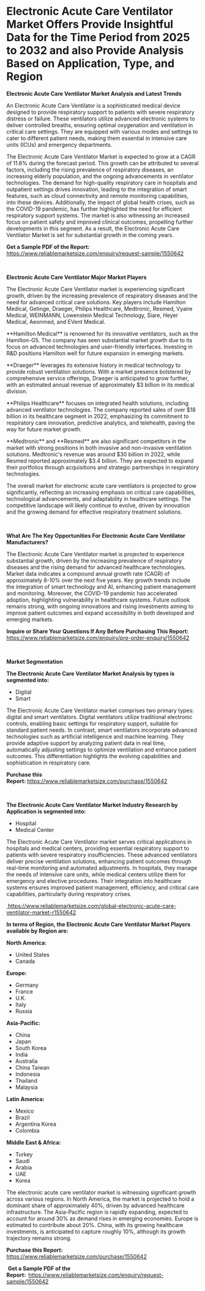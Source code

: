 <p><h1>Electronic Acute Care Ventilator Market Offers Provide Insightful Data for the Time Period from 2025 to 2032 and also Provide Analysis Based on Application, Type, and Region</h1></p><p><strong>Electronic Acute Care Ventilator Market Analysis and Latest Trends</strong></p>
<p><p>An Electronic Acute Care Ventilator is a sophisticated medical device designed to provide respiratory support to patients with severe respiratory distress or failure. These ventilators utilize advanced electronic systems to deliver controlled breaths, ensuring optimal oxygenation and ventilation in critical care settings. They are equipped with various modes and settings to cater to different patient needs, making them essential in intensive care units (ICUs) and emergency departments.</p><p>The Electronic Acute Care Ventilator Market is expected to grow at a CAGR of 11.6% during the forecast period. This growth can be attributed to several factors, including the rising prevalence of respiratory diseases, an increasing elderly population, and the ongoing advancements in ventilator technologies. The demand for high-quality respiratory care in hospitals and outpatient settings drives innovation, leading to the integration of smart features, such as cloud connectivity and remote monitoring capabilities, into these devices. Additionally, the impact of global health crises, such as the COVID-19 pandemic, has further highlighted the need for efficient respiratory support systems. The market is also witnessing an increased focus on patient safety and improved clinical outcomes, propelling further developments in this segment. As a result, the Electronic Acute Care Ventilator Market is set for substantial growth in the coming years.</p></p>
<p><strong>Get a Sample PDF of the Report:&nbsp;</strong> <a href="https://www.reliablemarketsize.com/enquiry/request-sample/1550642?utm_campaign=3536&utm_medium=2&utm_source=Github&utm_content=ia&utm_term=14042025&utm_id=electronic-acute-care-ventilator">https://www.reliablemarketsize.com/enquiry/request-sample/1550642</a></p>
<p>&nbsp;</p>
<p><strong>Electronic Acute Care Ventilator Major Market Players</strong></p>
<p><p>The Electronic Acute Care Ventilator market is experiencing significant growth, driven by the increasing prevalence of respiratory diseases and the need for advanced critical care solutions. Key players include Hamilton Medical, Getinge, Draeger, Philips Healthcare, Medtronic, Resmed, Vyaire Medical, WEINMANN, Lowenstein Medical Technology, Siare, Heyer Medical, Aeonmed, and EVent Medical.</p><p>**Hamilton Medical** is renowned for its innovative ventilators, such as the Hamilton-G5. The company has seen substantial market growth due to its focus on advanced technologies and user-friendly interfaces. Investing in R&D positions Hamilton well for future expansion in emerging markets.</p><p>**Draeger** leverages its extensive history in medical technology to provide robust ventilation solutions. With a market presence bolstered by comprehensive service offerings, Draeger is anticipated to grow further, with an estimated annual revenue of approximately $3 billion in its medical division. </p><p>**Philips Healthcare** focuses on integrated health solutions, including advanced ventilator technologies. The company reported sales of over $18 billion in its healthcare segment in 2022, emphasizing its commitment to respiratory care innovation, predictive analytics, and telehealth, paving the way for future market growth. </p><p>**Medtronic** and **Resmed** are also significant competitors in the market with strong positions in both invasive and non-invasive ventilation solutions. Medtronic's revenue was around $30 billion in 2022, while Resmed reported approximately $3.4 billion. They are expected to expand their portfolios through acquisitions and strategic partnerships in respiratory technologies.</p><p>The overall market for electronic acute care ventilators is projected to grow significantly, reflecting an increasing emphasis on critical care capabilities, technological advancements, and adaptability in healthcare settings. The competitive landscape will likely continue to evolve, driven by innovation and the growing demand for effective respiratory treatment solutions.</p></p>
<p>&nbsp;</p>
<p><strong>What Are The Key Opportunities For Electronic Acute Care Ventilator Manufacturers?</strong></p>
<p><p>The Electronic Acute Care Ventilator market is projected to experience substantial growth, driven by the increasing prevalence of respiratory diseases and the rising demand for advanced healthcare technologies. Market data indicates a compound annual growth rate (CAGR) of approximately 8-10% over the next five years. Key growth trends include the integration of smart technology and AI, enhancing patient management and monitoring. Moreover, the COVID-19 pandemic has accelerated adoption, highlighting vulnerability in healthcare systems. Future outlook remains strong, with ongoing innovations and rising investments aiming to improve patient outcomes and expand accessibility in both developed and emerging markets.</p></p>
<p><strong>Inquire or Share Your Questions If Any Before Purchasing This Report:</strong> <a href="https://www.reliablemarketsize.com/enquiry/pre-order-enquiry/1550642?utm_campaign=3536&utm_medium=2&utm_source=Github&utm_content=ia&utm_term=14042025&utm_id=electronic-acute-care-ventilator">https://www.reliablemarketsize.com/enquiry/pre-order-enquiry/1550642</a></p>
<p>&nbsp;</p>
<p><strong>Market Segmentation</strong></p>
<p><strong>The Electronic Acute Care Ventilator Market Analysis by types is segmented into:</strong></p>
<p><ul><li>Digital</li><li>Smart</li></ul></p>
<p><p>The Electronic Acute Care Ventilator market comprises two primary types: digital and smart ventilators. Digital ventilators utilize traditional electronic controls, enabling basic settings for respiratory support, suitable for standard patient needs. In contrast, smart ventilators incorporate advanced technologies such as artificial intelligence and machine learning. They provide adaptive support by analyzing patient data in real time, automatically adjusting settings to optimize ventilation and enhance patient outcomes. This differentiation highlights the evolving capabilities and sophistication in respiratory care.</p></p>
<p><strong>Purchase this Report:&nbsp;</strong><a href="https://www.reliablemarketsize.com/purchase/1550642?utm_campaign=3536&utm_medium=2&utm_source=Github&utm_content=ia&utm_term=14042025&utm_id=electronic-acute-care-ventilator">https://www.reliablemarketsize.com/purchase/1550642</a></p>
<p>&nbsp;</p>
<p><strong>The Electronic Acute Care Ventilator Market Industry Research by Application is segmented into:</strong></p>
<p><ul><li>Hospital</li><li>Medical Center</li></ul></p>
<p><p>The Electronic Acute Care Ventilator market serves critical applications in hospitals and medical centers, providing essential respiratory support to patients with severe respiratory insufficiencies. These advanced ventilators deliver precise ventilation solutions, enhancing patient outcomes through real-time monitoring and automated adjustments. In hospitals, they manage the needs of intensive care units, while medical centers utilize them for emergency and elective procedures. Their integration into healthcare systems ensures improved patient management, efficiency, and critical care capabilities, particularly during respiratory crises.</p></p>
<p><a href="https://www.reliablemarketsize.com/global-electronic-acute-care-ventilator-market-r1550642?utm_campaign=3536&utm_medium=2&utm_source=Github&utm_content=ia&utm_term=14042025&utm_id=electronic-acute-care-ventilator">&nbsp;https://www.reliablemarketsize.com/global-electronic-acute-care-ventilator-market-r1550642</a></p>
<p><strong>In terms of Region, the Electronic Acute Care Ventilator Market Players available by Region are:</strong></p>
<p>
    <p> <strong> North America: </strong>
        <ul>
            <li>United States</li>
            <li>Canada</li>
        </ul>
        </p> 
    <p> <strong> Europe: </strong>
        <ul>
            <li>Germany</li>
            <li>France</li>
            <li>U.K.</li>
            <li>Italy</li>
            <li>Russia</li>
        </ul>
        </p> 
    <p> <strong> Asia-Pacific: </strong>
        <ul>
            <li>China</li>
            <li>Japan</li>
            <li>South Korea</li>
            <li>India</li>
            <li>Australia</li>
            <li>China Taiwan</li>
            <li>Indonesia</li>
            <li>Thailand</li>
            <li>Malaysia</li>
        </ul>
        </p> 
    <p> <strong> Latin America: </strong>
        <ul>
            <li>Mexico</li>
            <li>Brazil</li>
            <li>Argentina Korea</li>
            <li>Colombia</li>
        </ul>
        </p> 
    <p> <strong> Middle East & Africa: </strong>
        <ul>
            <li>Turkey</li>
            <li>Saudi</li>
            <li>Arabia</li>
            <li>UAE</li>
            <li>Korea</li>
        </ul>
    </p>
    </p>
<p><p>The electronic acute care ventilator market is witnessing significant growth across various regions. In North America, the market is projected to hold a dominant share of approximately 40%, driven by advanced healthcare infrastructure. The Asia-Pacific region is rapidly expanding, expected to account for around 30% as demand rises in emerging economies. Europe is estimated to contribute about 20%. China, with its growing healthcare investments, is anticipated to capture roughly 10%, although its growth trajectory remains strong.</p></p>
<p><strong>Purchase this Report: </strong><a href="https://www.reliablemarketsize.com/purchase/1550642?utm_campaign=3536&utm_medium=2&utm_source=Github&utm_content=ia&utm_term=14042025&utm_id=electronic-acute-care-ventilator">https://www.reliablemarketsize.com/purchase/1550642</a></p>
<p>&nbsp;<strong>Get a Sample PDF of the Report:&nbsp;&nbsp;</strong><a href="https://www.reliablemarketsize.com/enquiry/request-sample/1550642?utm_campaign=3536&utm_medium=2&utm_source=Github&utm_content=ia&utm_term=14042025&utm_id=electronic-acute-care-ventilator">https://www.reliablemarketsize.com/enquiry/request-sample/1550642</a></p>
<p><strong></strong></p>
<p><p></p><p></p><p></p></p>